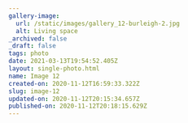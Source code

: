 ```yaml
---
gallery-image:
  url: /static/images/gallery_12-burleigh-2.jpg
  alt: Living space
_archived: false
_draft: false
tags: photo
date: 2021-03-13T19:54:52.405Z
layout: single-photo.html
name: Image 12
created-on: 2020-11-12T16:59:33.322Z
slug: image-12
updated-on: 2020-11-12T20:15:34.657Z
published-on: 2020-11-12T20:18:15.629Z
---
```

